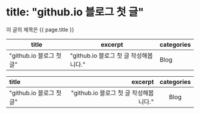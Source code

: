 # title: "github.io 블로그  첫 글"

이 글의 제목은 {{ page.title }}

|title|excerpt|categories|
|------|---|---|
|"github.io 블로그  첫 글"|"github.io 블로그 첫 글 작성해봅니다."|Blog|

|title|excerpt|categories|
|:---|---:|:---:|
|"github.io 블로그  첫 글"|"github.io 블로그 첫 글 작성해봅니다."|Blog|
